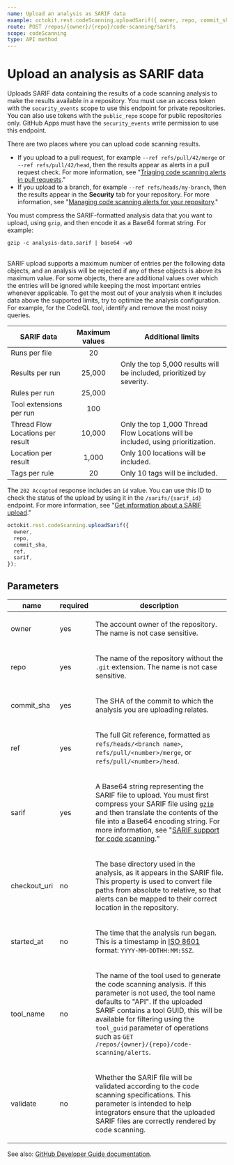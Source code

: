 ```yaml
---
name: Upload an analysis as SARIF data
example: octokit.rest.codeScanning.uploadSarif({ owner, repo, commit_sha, ref, sarif })
route: POST /repos/{owner}/{repo}/code-scanning/sarifs
scope: codeScanning
type: API method
---
```


# Upload an analysis as SARIF data

Uploads SARIF data containing the results of a code scanning analysis to make the results available in a repository. You must use an access token with the `security_events` scope to use this endpoint for private repositories. You can also use tokens with the `public_repo` scope for public repositories only. GitHub Apps must have the `security_events` write permission to use this endpoint.

There are two places where you can upload code scanning results.

- If you upload to a pull request, for example `--ref refs/pull/42/merge` or `--ref refs/pull/42/head`, then the results appear as alerts in a pull request check. For more information, see "[Triaging code scanning alerts in pull requests](/code-security/secure-coding/triaging-code-scanning-alerts-in-pull-requests)."
- If you upload to a branch, for example `--ref refs/heads/my-branch`, then the results appear in the **Security** tab for your repository. For more information, see "[Managing code scanning alerts for your repository](/code-security/secure-coding/managing-code-scanning-alerts-for-your-repository#viewing-the-alerts-for-a-repository)."

You must compress the SARIF-formatted analysis data that you want to upload, using `gzip`, and then encode it as a Base64 format string. For example:

```
gzip -c analysis-data.sarif | base64 -w0
```

<br>
SARIF upload supports a maximum number of entries per the following data objects, and an analysis will be rejected if any of these objects is above its maximum value. For some objects, there are additional values over which the entries will be ignored while keeping the most important entries whenever applicable.
To get the most out of your analysis when it includes data above the supported limits, try to optimize the analysis configuration. For example, for the CodeQL tool, identify and remove the most noisy queries.

| **SARIF data**                   | **Maximum values** | **Additional limits**                                                            |
| -------------------------------- | :----------------: | -------------------------------------------------------------------------------- |
| Runs per file                    |         20         |                                                                                  |
| Results per run                  |       25,000       | Only the top 5,000 results will be included, prioritized by severity.            |
| Rules per run                    |       25,000       |                                                                                  |
| Tool extensions per run          |        100         |                                                                                  |
| Thread Flow Locations per result |       10,000       | Only the top 1,000 Thread Flow Locations will be included, using prioritization. |
| Location per result              |       1,000        | Only 100 locations will be included.                                             |
| Tags per rule                    |         20         | Only 10 tags will be included.                                                   |

The `202 Accepted` response includes an `id` value.
You can use this ID to check the status of the upload by using it in the `/sarifs/{sarif_id}` endpoint.
For more information, see "[Get information about a SARIF upload](/rest/reference/code-scanning#get-information-about-a-sarif-upload)."

```js
octokit.rest.codeScanning.uploadSarif({
  owner,
  repo,
  commit_sha,
  ref,
  sarif,
});
```

## Parameters

<table>
  <thead>
    <tr>
      <th>name</th>
      <th>required</th>
      <th>description</th>
    </tr>
  </thead>
  <tbody>
    <tr><td>owner</td><td>yes</td><td>

The account owner of the repository. The name is not case sensitive.

</td></tr>
<tr><td>repo</td><td>yes</td><td>

The name of the repository without the `.git` extension. The name is not case sensitive.

</td></tr>
<tr><td>commit_sha</td><td>yes</td><td>

The SHA of the commit to which the analysis you are uploading relates.

</td></tr>
<tr><td>ref</td><td>yes</td><td>

The full Git reference, formatted as `refs/heads/<branch name>`,
`refs/pull/<number>/merge`, or `refs/pull/<number>/head`.

</td></tr>
<tr><td>sarif</td><td>yes</td><td>

A Base64 string representing the SARIF file to upload. You must first compress your SARIF file using [`gzip`](http://www.gnu.org/software/gzip/manual/gzip.html) and then translate the contents of the file into a Base64 encoding string. For more information, see "[SARIF support for code scanning](https://docs.github.com/code-security/secure-coding/sarif-support-for-code-scanning)."

</td></tr>
<tr><td>checkout_uri</td><td>no</td><td>

The base directory used in the analysis, as it appears in the SARIF file.
This property is used to convert file paths from absolute to relative, so that alerts can be mapped to their correct location in the repository.

</td></tr>
<tr><td>started_at</td><td>no</td><td>

The time that the analysis run began. This is a timestamp in [ISO 8601](https://en.wikipedia.org/wiki/ISO_8601) format: `YYYY-MM-DDTHH:MM:SSZ`.

</td></tr>
<tr><td>tool_name</td><td>no</td><td>

The name of the tool used to generate the code scanning analysis. If this parameter is not used, the tool name defaults to "API". If the uploaded SARIF contains a tool GUID, this will be available for filtering using the `tool_guid` parameter of operations such as `GET /repos/{owner}/{repo}/code-scanning/alerts`.

</td></tr>
<tr><td>validate</td><td>no</td><td>

Whether the SARIF file will be validated according to the code scanning specifications.
This parameter is intended to help integrators ensure that the uploaded SARIF files are correctly rendered by code scanning.

</td></tr>
  </tbody>
</table>

See also: [GitHub Developer Guide documentation](https://docs.github.com/rest/reference/code-scanning#upload-an-analysis-as-sarif-data).
